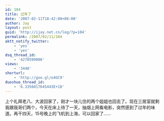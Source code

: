 ```yaml
---
id: 104
title: 过年了
date: '2007-02-11T18:42:00+08:00'
author: Jay
layout: post
guid: 'http://ijay.net.cn/log/?p=104'
permalink: /2007/02/11/104
aktt_notify_twitter:
    - 'yes'
    - 'yes'
dsq_thread_id:
    - '4270599006'
views:
    - '3448'
shorturl:
    - 'http://goo.gl/o4GC9'
duoshuo_thread_id:
    - '6.3356017645443E+18'
---
```


上个礼拜老八、大波回家了，刚才一块儿住的两个姐姐也回去了。现在三居室就剩我跟我哥们两个，今天在床上待了一天，抽烟上网看电影，突然感到了过年的味道。再干四天，15号晚上的飞机到上海，可以回家了……<br />